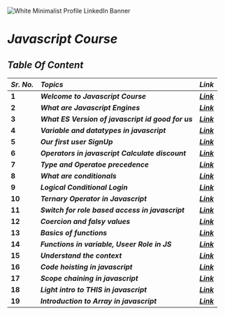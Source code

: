 ![White Minimalist Profile LinkedIn Banner](https://user-images.githubusercontent.com/91872149/216820637-12be7b0b-7890-4dee-9f18-dcae69be7ea1.png)


# _Javascript Course_ 

## _Table Of Content_

| _<b>Sr. No.</b>_ | _<b>Topics</b>_ | _<b>Link</b>_ |
| :-- | :-- | :-- |
| <b>1</b> | <b>_Welcome to Javascript Course_</b> | <b>_[Link](https://github.com/anupam-k/Javascript-Course/blob/main/1.%20Welcome%20to%20JavaScript%20Course.md)_</b> |
| <b>2</b> | <b>_What are Javascript Engines_</b> | <b>_[Link](https://github.com/anupam-k/Javascript-Course/blob/main/2.%20What%20are%20JavaScript%20Engines.md)_</b> |
| <b>3</b> | <b>_What ES Version of javascript id good for us_</b> | <b>_[Link](https://github.com/anupam-k/Javascript-Course/blob/main/3.%20What%20ES%20version%20of%20javaScript%20is%20good%20for%20us.md)_</b> |
| <b>4</b> | <b>_Variable and datatypes in javascript_</b> | <b>_[Link](https://github.com/anupam-k/Javascript-Course/blob/main/4.%20Variable%20and%20datatypes%20in%20javascript.md)_</b> |
| <b>5</b> | <b>_Our first user SignUp_</b> | <b>_[Link](https://github.com/anupam-k/Javascript-Course/blob/main/5.%20Our%20first%20User%20SignUp.md)_</b> |
| <b>6</b> | <b>_Operators in javascript Calculate discount_</b> | <b>_[Link](https://github.com/anupam-k/Javascript-Course/blob/main/6.%20Operators%20in%20JavaScript%20Calculate%20discount.md)_</b> |
| <b>7</b> | <b>_Type and Operatoe precedence_</b> | <b>_[Link](https://github.com/anupam-k/Javascript-Course/blob/main/7.%20Type%20and%20Operator%20precedence%20in%20JavaScript.md)_</b> |
| <b>8</b> | <b>_What are conditionals_</b> | <b>_[Link](https://github.com/anupam-k/Javascript-Course/blob/main/8.%20What%20are%20conditionals%20in%20JavaScript.md)_</b> |
| <b>9</b> | <b>_Logical Conditional Login_</b> | <b>_[Link](https://github.com/anupam-k/Javascript-Course/blob/main/9.%20Logical%20Conditional%20Login.md)_</b> |
| <b>10</b> | <b>_Ternary Operator in Javascript_</b> | <b>_[Link](https://github.com/anupam-k/Javascript-Course/blob/main/10.%20Ternary%20operator%20in%20JavaScript.md)_</b> |
| <b>11</b> | <b>_Switch for role based access in javascript_</b> | <b>_[Link](https://github.com/anupam-k/Javascript-Course/blob/main/11.%20Switch%20for%20role%20based%20access%20in%20javascript.md)_</b> |
| <b>12</b> | <b>_Coercion and falsy values_</b> | <b>_[Link](https://github.com/anupam-k/Javascript-Course/blob/main/12.%20Coercion%20and%20falsy%20values%20in%20JavaScript.md)_</b> |
| <b>13</b> | <b>_Basics of functions_</b> | <b>_[Link](https://github.com/anupam-k/Javascript-Course/blob/main/13.%20Basics%20of%20functions%20in%20JavaScript.md)_</b> |
| <b>14</b> | <b>_Functions in variable, Useer Role in JS_</b> | <b>_[Link](https://github.com/anupam-k/Javascript-Course/blob/main/14.%20Function%20in%20variable%20%7C%20User%20Role%20in%20Javascript.md)_</b> |
| <b>15</b> | <b>_Understand the context_</b> | <b>_[Link](https://github.com/anupam-k/Javascript-Course/blob/main/15.%20Understand%20the%20context%20in%20javascript.md)_</b> |
| <b>16</b> | <b>_Code hoisting in javascript_</b> | <b>_[Link](https://github.com/anupam-k/Javascript-Course/blob/main/16.%20Code%20hoisting%20in%20javascript.md)_</b> |
| <b>17</b> | <b>_Scope chaining in javascript_</b> | <b>_[Link](https://github.com/anupam-k/Javascript-Course/blob/main/17.%20Scope%20Chaining%20in%20JavaScript.md)_</b> |
| <b>18</b> | <b>_Light intro to THIS in javascript_</b> | <b>_[Link](https://github.com/anupam-k/Javascript-Course/blob/main/18.%20Light%20intro%20to%20THIS%20in%20JavaScript.md)_</b> |
| <b>19</b> | <b>_Introduction to Array in javascript_</b> | <b>_[Link](https://github.com/anupam-k/Javascript-Course/blob/main/19.%20%20Introduction%20to%20Array%20in%20JavaScript.md)_</b> |
